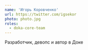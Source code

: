 ```yaml
---
name: 'Игорь Коровченко'
url: https://twitter.com/igsekor
photo: photo.jpg
roles:
  - doka-core-team
---
```


Pазработчик, девопс и автор в Доке
